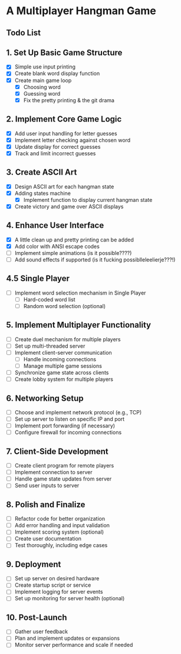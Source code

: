 # A Multiplayer Hangman Game 
## Todo List

## 1. Set Up Basic Game Structure
- [x] Simple use input printing
- [x] Create blank word display function
- [x] Create main game loop
    - [x] Choosing word
    - [x] Guessing word
    - [x] Fix the pretty printing & the git drama

## 2. Implement Core Game Logic
- [x] Add user input handling for letter guesses
- [x] Implement letter checking against chosen word
- [x] Update display for correct guesses
- [x] Track and limit incorrect guesses

## 3. Create ASCII Art
- [x] Design ASCII art for each hangman state
- [x] Adding states machine
    - [x] Implement function to display current hangman state
- [x] Create victory and game over ASCII displays

## 4. Enhance User Interface
- [x] A little clean up and pretty printing can be added
- [x] Add color with ANSI escape codes 
- [ ] Implement simple animations (is it possible????)
- [ ] Add sound effects if supported (is it fucking possiblleleelierje???!)

## 4.5 Single Player
- [ ] Implement word selection mechanism in Single Player
  - [ ] Hard-coded word list
  - [ ] Random word selection (optional)

## 5. Implement Multiplayer Functionality
- [ ] Create duel mechanism for multiple players
- [ ] Set up multi-threaded server
- [ ] Implement client-server communication
  - [ ] Handle incoming connections
  - [ ] Manage multiple game sessions
- [ ] Synchronize game state across clients
- [ ] Create lobby system for multiple players

## 6. Networking Setup
- [ ] Choose and implement network protocol (e.g., TCP)
- [ ] Set up server to listen on specific IP and port
- [ ] Implement port forwarding (if necessary)
- [ ] Configure firewall for incoming connections

## 7. Client-Side Development
- [ ] Create client program for remote players
- [ ] Implement connection to server
- [ ] Handle game state updates from server
- [ ] Send user inputs to server

## 8. Polish and Finalize
- [ ] Refactor code for better organization
- [ ] Add error handling and input validation
- [ ] Implement scoring system (optional)
- [ ] Create user documentation
- [ ] Test thoroughly, including edge cases

## 9. Deployment
- [ ] Set up server on desired hardware
- [ ] Create startup script or service
- [ ] Implement logging for server events
- [ ] Set up monitoring for server health (optional)

## 10. Post-Launch
- [ ] Gather user feedback
- [ ] Plan and implement updates or expansions
- [ ] Monitor server performance and scale if needed
